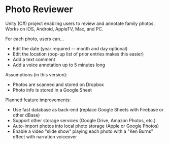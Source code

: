 # Photo Reviewer

Unity (C#) project enabling users to review and annotate family photos.  Works on iOS, Android, AppleTV, Mac, and PC.

For each photo, users can...
- Edit the date (year required -- month and day optional)
- Edit the location (pop-up list of prior entries makes this easier)
- Add a text comment
- Add a voice annotation up to 5 minutes long

Assumptions (in this version):
- Photos are scanned and stored on Dropbox
- Photo info is stored in a Google Sheet

Planned feature improvements:
- Use fast database as back-end (replace Google Sheets with Firebase or other dBase)
- Support other storage services (Google Drive, Amazon Photos, etc.)
- Auto-import photos into local photo storage (Apple or Google Photos)
- Enable a video "slide show" playing each photo with a "Ken Burns" effect with narration voiceover

